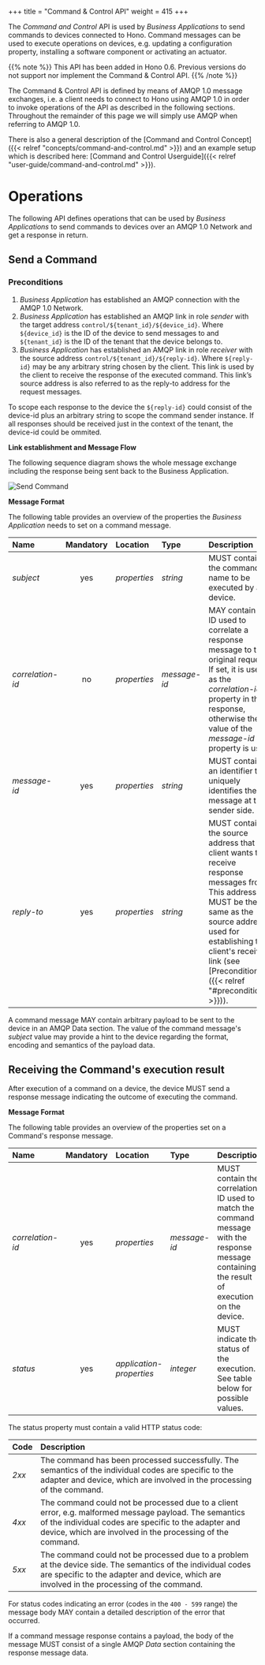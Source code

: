 +++
title = "Command & Control API"
weight = 415
+++

The *Command and Control* API is used by *Business Applications* to send commands to devices connected to Hono. Command messages can be used to
execute operations on devices, e.g. updating a configuration property, installing a software component or activating an actuator.
<!--more-->

{{% note %}}
This API has been added in Hono 0.6. Previous versions do not support nor implement the Command & Control API.
{{% /note %}}

The Command & Control API is defined by means of AMQP 1.0 message exchanges, i.e. a client needs to connect to Hono using AMQP 1.0 in order to invoke operations of the API as described in the following sections. Throughout the remainder of this page we will simply use AMQP when referring to AMQP 1.0.

There is also a general description of the [Command and Control Concept]({{< relref "concepts/command-and-control.md" >}}) 
and an example setup which is described here: [Command and Control Userguide]({{< relref "user-guide/command-and-control.md" >}}).

# Operations

The following API defines operations that can be used by *Business Applications* to send commands to devices over an AMQP 1.0 Network and get a response in return.

## Send a Command

### Preconditions

1. *Business Application* has established an AMQP connection with the AMQP 1.0 Network.  
2. *Business Application* has established an AMQP link in role *sender* with the target address `control/${tenant_id}/${device_id}`. Where `${device_id}` is the ID of the device to send messages to and `${tenant_id}` is the ID of the tenant that the device belongs to.
3. *Business Application* has established an AMQP link in role *receiver* with the source address `control/${tenant_id}/${reply-id}`. Where `${reply-id}` may be any arbitrary string chosen by the client. This link is used by the client to receive the response of the executed command. This link’s source address is also referred to as the reply-to address for the request messages. 

To scope each response to the device the `${reply-id}` could consist of the device-id plus an arbitrary string to scope the command sender instance. If all responses should be received just in the context of the tenant, the device-id could be ommited.   

**Link establishment and Message Flow**

The following sequence diagram shows the whole message exchange including the response being sent back to the Business Application.

![Send Command](../command_control_Success.png)

**Message Format**

The following table provides an overview of the properties the *Business Application* needs to set on a command message.

| Name | Mandatory | Location | Type      | Description |
| :--- | :-------: | :------- | :-------- | :---------- |
| *subject*        | yes       | *properties*             | *string*     | MUST contain the command name to be executed by a device. |
| *correlation-id* | no        | *properties*             | *message-id* | MAY contain an ID used to correlate a response message to the original request. If set, it is used as the *correlation-id* property in the response, otherwise the value of the *message-id* property is used. |
| *message-id*     | yes       | *properties*             | *string*     | MUST contain an identifier that uniquely identifies the message at the sender side. |
| *reply-to*       | yes       | *properties*             | *string*     | MUST contain the source address that the client wants to receive response messages from. This address MUST be the same as the source address used for establishing the client's receive link (see [Preconditions]({{< relref "#preconditions" >}})). |

A command message MAY contain arbitrary payload to be sent to the device in an AMQP Data section. The value of the command message's *subject* value may provide a hint to the device regarding the format, encoding and semantics of the payload data.

## Receiving the Command's execution result

After execution of a command on a device, the device MUST send a response message indicating the outcome of executing the command.

**Message Format**

The following table provides an overview of the properties set on a Command's response message.

| Name | Mandatory | Location | Type | Description |
| :--- | :-------: | :------- | :-------- | :---------- |
| *correlation-id* | yes | *properties* | *message-id* | MUST contain the correlation ID used to match the command message with the response message containing the result of execution on the device. |
| *status* | yes | *application-properties* | *integer* | MUST indicate the status of the execution. See table below for possible values. |

The status property must contain a valid HTTP status code: <a name="status"></a>

| Code | Description |
| :--- | :---------- |
| *2xx* | The command has been processed successfully. The semantics of the individual codes are specific to the adapter and device, which are involved in the processing of the command. |
| *4xx* | The command could not be processed due to a client error, e.g. malformed message payload. The semantics of the individual codes are specific to the adapter and device, which are involved in the processing of the command. |
| *5xx* | The command could not be processed due to a problem at the device side. The semantics of the individual codes are specific to the adapter and device, which are involved in the processing of the command. |

For status codes indicating an error (codes in the `400 - 599` range) the message body MAY contain a detailed description of the error that occurred.

If a command message response contains a payload, the body of the message MUST consist of a single AMQP *Data* section containing the response message data. 
